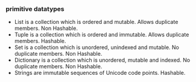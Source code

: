 ### primitive datatypes

- List is a collection which is ordered and mutable. Allows duplicate members. Non Hashable.
- Tuple is a collection which is ordered and immutable. Allows duplicate members. Hashable.
- Set is a collection which is unordered, unindexed and mutable. No duplicate members. Non Hashable.
- Dictionary is a collection which is unordered, mutable and indexed. No duplicate members. Non Hashable.
- Strings are immutable sequences of Unicode code points. Hashable.
